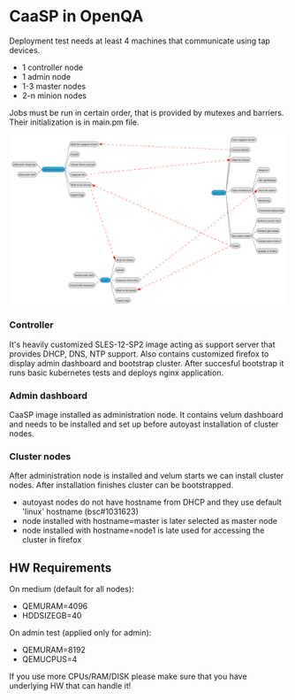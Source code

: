 # CaaSP in OpenQA

Deployment test needs at least 4 machines that communicate using tap devices.
- 1 controller node
- 1 admin node
- 1-3 master nodes
- 2-n minion nodes

Jobs must be run in certain order, that is provided by mutexes and barriers. Their initialization is in main.pm file.

![openqa](/openqa.png)


### Controller
It's heavily customized SLES-12-SP2 image acting as support server that provides DHCP, DNS, NTP support. Also contains customized firefox to display admin dashboard and bootstrap cluster.
After succesful bootstrap it runs basic kubernetes tests and deploys nginx application.

### Admin dashboard
CaaSP image installed as administration node. It contains velum dashboard and needs to be installed and set up before autoyast installation of cluster nodes.

### Cluster nodes
After administration node is installed and velum starts we can install cluster nodes. After installation finishes cluster can be bootstrapped.

- autoyast nodes do not have hostname from DHCP and they use default 'linux' hostname (bsc#1031623)
- node installed with hostname=master is later selected as master node
- node installed with hostname=node1 is late used for accessing the cluster in firefox

## HW Requirements
On medium (default for all nodes):
 - QEMURAM=4096
 - HDDSIZEGB=40

On admin test (applied only for admin):
 - QEMURAM=8192
 - QEMUCPUS=4

If you use more CPUs/RAM/DISK please make sure that you have underlying HW that can handle it!
